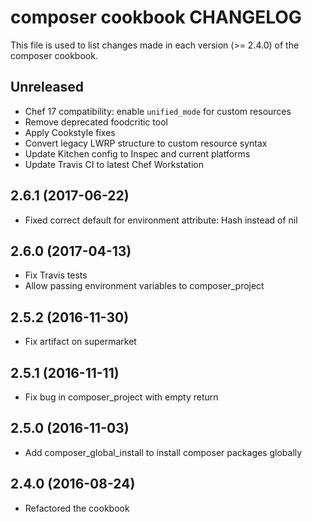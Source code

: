 # composer cookbook CHANGELOG

This file is used to list changes made in each version (>= 2.4.0) of the composer cookbook.

## Unreleased

- Chef 17 compatibility: enable `unified_mode` for custom resources
- Remove deprecated foodcritic tool
- Apply Cookstyle fixes
- Convert legacy LWRP structure to custom resource syntax
- Update Kitchen config to Inspec and current platforms
- Update Travis CI to latest Chef Workstation

## 2.6.1 (2017-06-22)

- Fixed correct default for environment attribute: Hash instead of nil

## 2.6.0 (2017-04-13)

- Fix Travis tests
- Allow passing environment variables to composer_project

## 2.5.2 (2016-11-30)

- Fix artifact on supermarket

## 2.5.1 (2016-11-11)

- Fix bug in composer_project with empty return

## 2.5.0 (2016-11-03)

- Add composer_global_install to install composer packages globally

## 2.4.0 (2016-08-24)

- Refactored the cookbook
